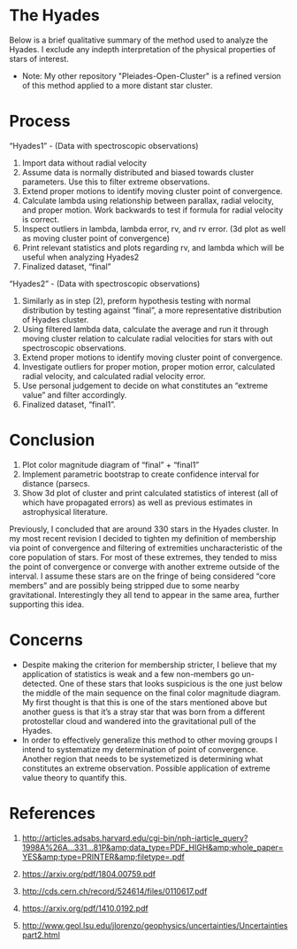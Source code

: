 # The Hyades

Below is a brief qualitative summary of the method used to analyze the Hyades. I exclude any indepth interpretation of the physical properties of stars of interest. 

- Note: My other repository "Pleiades-Open-Cluster" is a refined version of this method applied to a more distant star cluster.

# Process

“Hyades1” - (Data with spectroscopic observations) 

1. Import data without radial velocity
2. Assume data is normally distributed and biased towards cluster parameters. Use this to filter extreme observations.
3. Extend proper motions to identify moving cluster point of convergence. 
4. Calculate lambda using relationship between parallax, radial velocity, and proper motion. Work backwards to test if formula for radial velocity is correct.
5. Inspect outliers in lambda, lambda error, rv, and rv error.  (3d plot as well as moving cluster point of convergence)
6. Print relevant statistics and plots regarding rv, and lambda which will be useful when analyzing Hyades2
7. Finalized dataset, “final”

“Hyades2” - (Data with spectroscopic observations)

1. Similarly as in step (2), preform hypothesis testing with normal distribution by testing against “final”, a more representative distribution of Hyades cluster.
2. Using filtered lambda data, calculate the average and run it through moving cluster relation to calculate radial velocities for stars with out spectroscopic observations. 
3. Extend proper motions to identify moving cluster point of convergence. 
4. Investigate outliers for proper motion, proper motion error, calculated radial velocity, and calculated radial velocity error.
5. Use personal judgement to decide on what constitutes an “extreme value” and filter accordingly. 
6. Finalized dataset, “final1”.

# Conclusion

1. Plot color magnitude diagram of “final” + “final1”
2. Implement parametric bootstrap to create confidence interval for distance (parsecs.
3. Show 3d plot of cluster and print calculated statistics of interest (all of which have propagated errors) as well as previous estimates in astrophysical literature. 

Previously, I concluded that are around 330 stars in the Hyades cluster. In my most recent revision I decided to tighten my definition of membership via point of convergence and filtering of extremities uncharacteristic of the core population of stars. For most of these extremes, they tended to miss the point of convergence or converge with another extreme outside of the interval. I assume these stars are on the fringe of being considered “core members” and are possibly being stripped due to some nearby gravitational. Interestingly they all tend to appear in the same area, further supporting this idea. 

# Concerns

- Despite making the criterion for membership stricter, I believe that my application of statistics is weak and a few non-members go un-detected. One of these stars that looks suspicious is the one just below the middle of the main sequence on the final color magnitude diagram. My first thought is that this is one of the stars mentioned above but another guess is that it’s a stray star that was born from a different protostellar cloud and wandered into the gravitational pull of the Hyades.  
- In order to effectively generalize this method to other moving groups I intend to systematize my determination of point of convergence. Another region that needs to be systemetized is determining what constitutes an extreme observation. Possible application of extreme value theory to quantify this. 

# References
1. http://articles.adsabs.harvard.edu/cgi-bin/nph-iarticle_query?1998A%26A...331...81P&amp;data_type=PDF_HIGH&amp;whole_paper=YES&amp;type=PRINTER&amp;filetype=.pdf

2. https://arxiv.org/pdf/1804.00759.pdf

3. http://cds.cern.ch/record/524614/files/0110617.pdf

4. https://arxiv.org/pdf/1410.0192.pdf

5. http://www.geol.lsu.edu/jlorenzo/geophysics/uncertainties/Uncertaintiespart2.html
